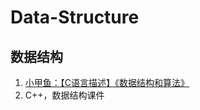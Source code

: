 # Data-Structure
## 数据结构
1. [小甲鱼：【C语言描述】《数据结构和算法》](https://www.bilibili.com/video/BV1jW411K7yg)
2. C++，数据结构课件
